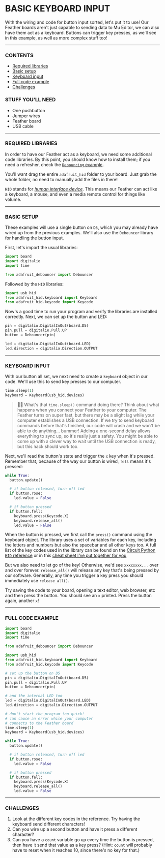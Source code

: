 # BASIC KEYBOARD INPUT

With the wiring and code for button input sorted, let's put it to use! Our Feather boards aren't just capable to sending data to Mu Editor, we can also have them act as a keyboard. Buttons can trigger key presses, as we'll see in this example, as well as more complex stuff too!

***

### CONTENTS  

* [Required libraries](#required-libraries)  
* [Basic setup](#basic-setup)  
* [Keyboard input](#keyboard-input)  
* [Full code example](#full-code-example)  
* [Challenges](#challenges)  

### STUFF YOU'LL NEED  

* One pushbutton  
* Jumper wires  
* Feather board  
* USB cable  

***

### REQUIRED LIBRARIES  
In order to have our Feather act as a keyboard, we need some additional code libraries. By this point, you should know how to install them; if you need a refresher, check the [`Debouncing` example](02-Debouncing.md).

You'll want drag the entire `adafruit_hid` folder to your board. Just grab the whole folder, no need to manually add the files in there!

`HID` stands for [*human interface device*](https://en.wikipedia.org/wiki/Human_interface_device). This means our Feather can act like a keyboard, a mouse, and even a media remote control for things like volume.

***

### BASIC SETUP  
These examples will use a single button on `D5`, which you may already have wired up from the previous examples. We'll also use the `Debouncer` library for handling the button input.

First, let's import the usual libraries:

```python
import board
import digitalio
import time

from adafruit_debouncer import Debouncer
```

Followed by the `HID` libraries:

```python
import usb_hid
from adafruit_hid.keyboard import Keyboard
from adafruit_hid.keycode import Keycode
```

Now's a good time to run your program and verify the libraries are installed correctly. Next, we can set up the button and LED:

```python
pin = digitalio.DigitalInOut(board.D5)
pin.pull = digitalio.Pull.UP
button = Debouncer(pin)

led = digitalio.DigitalInOut(board.LED)
led.direction = digitalio.Direction.OUTPUT
```

***

### KEYBOARD INPUT  
With our button all set, we next need to create a `keyboard` object in our code. We'll use this to send key presses to our computer.

```python
time.sleep(1)
keyboard = Keyboard(usb_hid.devices)
```

> 🙋‍♀️ What's that `time.sleep()` command doing there? Think about what happens when you connect your Feather to your computer. The Feather turns on super fast, but there may be a slight lag while your computer establishes a USB connection. If we try to send keyboard commands before that's finished, our code will crash and we won't be able to do anything... bummer! Adding a one-second delay allows everything to sync up, so it's really just a safety. You might be able to come up with a clever way to wait until the USB connection is ready, but this hack should work too.

Next, we'll read the button's state and trigger the `x` key when it's pressed. Remember that, because of the way our button is wired, `fell` means it's pressed:

```python
while True:
  button.update()

  # if button released, turn off led
  if button.rose:
    led.value = False

  # if button pressed
  if button.fell:
    keyboard.press(Keycode.X)
    keyboard.release_all()
    led.value = False
```

When the button is pressed, we first call the `press()` command using the keyboard object. The library uses a set of variables for each key, including the letters and numbers but also the spacebar and all other keys too. A full list of the key codes used in the library can be found on the [Circuit Python `HID` reference](https://circuitpython.readthedocs.io/projects/hid/en/latest/api.html#adafruit-hid-keycode-keycode) or in this [cheat sheet I've put together for you](KeyCodes.csv).

But we also need to let go of the key! Otherwise, we'd see `xxxxxxxx...` over and over forever. `release_all()` will release any key that's being pressed by our software. Generally, any time you trigger a key press you should immediately use `release_all()`.

Try saving the code to your board, opening a text editor, web browser, etc and then press the button. You should see an `x` printed. Press the button again, another `x`!

***

### FULL CODE EXAMPLE

```python
import board
import digitalio
import time

from adafruit_debouncer import Debouncer

import usb_hid
from adafruit_hid.keyboard import Keyboard
from adafruit_hid.keycode import Keycode

# set up the button on D5
pin = digitalio.DigitalInOut(board.D5)
pin.pull = digitalio.Pull.UP
button = Debouncer(pin)

# and the internal LED too
led = digitalio.DigitalInOut(board.LED)
led.direction = digitalio.Direction.OUTPUT

# don't start the program too quick!
# can cause an error while your computer
# connects to the Feather board
time.sleep(1)
keyboard = Keyboard(usb_hid.devices)

while True:
  button.update()

  # if button released, turn off led
  if button.rose:
    led.value = False

  # if button pressed
  if button.fell:
    keyboard.press(Keycode.X)
    keyboard.release_all()
    led.value = False
```

***

### CHALLENGES  

1. Look at the different key codes in the reference. Try having the keyboard send different characters!  
2. Can you wire up a second button and have it press a different character?  
3. Can you have a `count` variable go up every time the button is pressed, then have it send that value as a key press? (Hint: `count` will probably have to reset when it reaches 10, since there's no key for that.)

